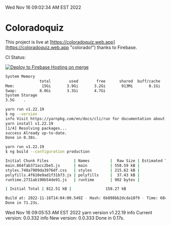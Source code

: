 Wed Nov 16 09:02:34 AM EST 2022

# Coloradoquiz


This project is live at [https://coloradoquiz.web.app](https://coloradoquiz.web.app "colorado!") thanks to Firebase.

CI Status: 

[![Deploy to Firebase Hosting on merge](https://github.com/teamkushal/coloradoquiz/actions/workflows/firebase-hosting-merge.yml/badge.svg)](https://github.com/teamkushal/coloradoquiz/actions/workflows/firebase-hosting-merge.yml)

```bash
System Memory
               total        used        free      shared  buff/cache   available
Mem:            15Gi       3.9Gi       3.2Gi       913Mi       8.1Gi        10Gi
Swap:          8.0Gi       3.3Gi       4.7Gi
System Storage
3.5G	.
```
```bash
yarn run v1.22.19
$ ng --version
info Visit https://yarnpkg.com/en/docs/cli/run for documentation about this command.
yarn install v1.22.19
[1/4] Resolving packages...
success Already up-to-date.
Done in 0.38s.
```
```bash
yarn run v1.22.19
$ ng build --configuration production

Initial Chunk Files           | Names         |  Raw Size | Estimated Transfer Size
main.864fab371acc2be5.js      | main          | 558.59 kB |               133.04 kB
styles.748a7909da3976df.css   | styles        | 215.62 kB |                12.77 kB
polyfills.4f610e9ad1f31b73.js | polyfills     |  37.43 kB |                11.96 kB
runtime.2731ab190b54de91.js   | runtime       | 902 bytes |               517 bytes

| Initial Total | 812.51 kB |               158.27 kB

Build at: 2022-11-16T14:04:00.549Z - Hash: 6b898bb2dcda18f9 - Time: 68448ms
Done in 71.23s.
```
Wed Nov 16 09:05:53 AM EST 2022
yarn version v1.22.19
info Current version: 0.0.332
info New version: 0.0.333
Done in 0.17s.
